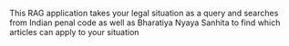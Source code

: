 This RAG application takes your legal situation as a query and searches from Indian penal code as well as Bharatiya Nyaya Sanhita to find which articles can apply to your situation
